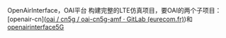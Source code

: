 OpenAirInterface，OAI平台
构建完整的LTE仿真项目，要OAI的两个子项目：[openair-cn]([oai / cn5g / oai-cn5g-amf · GitLab (eurecom.fr)](https://gitlab.eurecom.fr/oai/cn5g/oai-cn5g-amf))和[openairinterface5G](https://gitlab.eurecom.fr/oai/openairinterface5g)